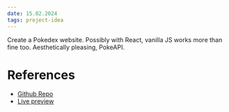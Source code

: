```yaml
---
date: 15.02.2024
tags: project-idea
---
```


Create a Pokedex website. Possibly with React, vanilla JS works more than fine too.
Aesthetically pleasing, PokeAPI.

# References
- [Github Repo](https://github.com/davidhckh/pokedex)
- [Live preview](https://js-pokedex-virid.vercel.app/)
